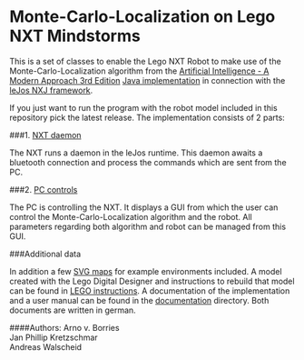# Monte-Carlo-Localization on Lego NXT Mindstorms

This is a set of classes to enable the Lego NXT Robot to make use of the Monte-Carlo-Localization algorithm from the [Artificial Intelligence - A Modern Approach 3rd Edition](http://aima.cs.berkeley.edu/) [Java implementation](https://github.com/aimacode/aima-java/tree/AIMA3e) in connection with the [leJos NXJ framework](http://www.lejos.org/nxj.php).

If you just want to run the program with the robot model included in this repository pick the latest release.
The implementation consists of 2 parts:

###1. [NXT daemon](/MCL_Mindstorms_NXT/src/de/thkoeln/gm/mcl_mindstorms/daemon/MclDaemon.java)

The NXT runs a daemon in the leJos runtime. This daemon awaits a bluetooth connection and process the commands which are sent from the PC.

###2. [PC controls](/MCL_Mindstorms/src/de/thkoeln/gm/mcl_mindstorms/gui/NXTApp.java)

The PC is controlling the NXT. It displays a GUI from which the user can control the Monte-Carlo-Localization algorithm and the robot.
All parameters regarding both algorithm and robot can be managed from this GUI.

###Additional data

In addition a few [SVG maps](/maps) for example environments included.
A model created with the Lego Digital Designer and instructions to rebuild that model can be found in [LEGO instructions](/LEGO_instructions).
A documentation of the implementation and a user manual can be found in the [documentation](/documentation) directory. Both documents are written in german.

####Authors:
Arno v. Borries <br />
Jan Phillip Kretzschmar <br />
Andreas Walscheid
